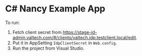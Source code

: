 ﻿# C# Nancy Example App

To run:

 1. Fetch client secret from https://stage-id-admin.valtech.com/#/clients/valtech.idp.testclient.local/edit.
 2. Put it in AppSetting `IdpClientSecret` in `Web.config`.
 3. Run the project from Visual Studio.
